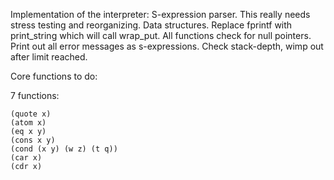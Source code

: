 Implementation of the interpreter:
  S-expression parser.
    This really needs stress testing and reorganizing.
  Data structures.
  Replace fprintf with print\_string which will call wrap\_put.
  All functions check for null pointers.
  Print out all error messages as s-expressions.
  Check stack-depth, wimp out after limit reached.

Core functions to do:

7 functions:

    (quote x)
    (atom x)
    (eq x y)
    (cons x y)
    (cond (x y) (w z) (t q))
    (car x)
    (cdr x)
